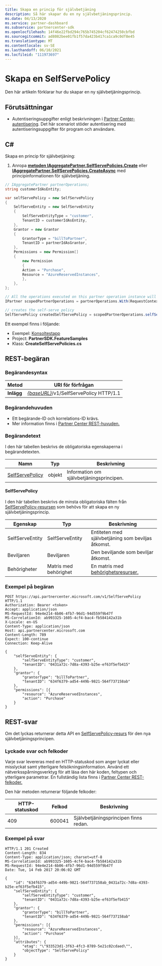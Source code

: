 ```yaml
---
title: Skapa en princip för självbetjäning
description: Så här skapar du en ny självbetjäningsprincip.
ms.date: 04/13/2020
ms.service: partner-dashboard
ms.subservice: partnercenter-sdk
ms.openlocfilehash: 14f46e22fbd294c765b745204cf62474250cbfbd
ms.sourcegitcommit: ad8082bee01fb1f57da423b417ca1ca9c0df8e45
ms.translationtype: MT
ms.contentlocale: sv-SE
ms.lasthandoff: 06/10/2021
ms.locfileid: "111973697"
---
```

# <a name="create-a-selfservepolicy"></a>Skapa en SelfServePolicy

Den här artikeln förklarar hur du skapar en ny självbetjäningsprincip.

## <a name="prerequisites"></a>Förutsättningar

- Autentiseringsuppgifter enligt beskrivningen i [Partner Center-autentisering](partner-center-authentication.md). Det här scenariot stöder autentisering med autentiseringsuppgifter för program och användare.

## <a name="c"></a>C\#

Skapa en princip för självbetjäning:

1. Anropa [**metoden IAggregatePartner.SelfServePolicies.Create**](/dotnet/api/microsoft.store.partnercenter.iselfservepoliciescollection.create) eller [**IAggregatePartner.SelfServePolicies.CreateAsync**](/dotnet/api/microsoft.store.partnercenter.iselfservepoliciescollection.createasync) med principinformationen för självbetjäning.

``` csharp
// IAggregatePartner partnerOperations;
string customerIdAsEntity;

var selfServePolicy = new SelfServePolicy
{
    SelfServeEntity = new SelfServeEntity
    {
        SelfServeEntityType = "customer",
        TenantID = customerIdAsEntity,
    },
    Grantor = new Grantor
    {
        GrantorType = "billToPartner",
        TenantID = partnerIdAsGrantor,
    },
    Permissions = new Permission[]
    {
        new Permission
        {
        Action = "Purchase",
        Resource = "AzureReservedInstances",
        },
    },
};

// All the operations executed on this partner operation instance will share the same correlation Id but will differ in request Id
IPartner scopedPartnerOperations = partnerOperations.With(RequestContextFactory.Instance.Create(Guid.NewGuid()));

// creates the self-serve policy
SelfServePolicy createdSelfServePolicy = scopedPartnerOperations.selfServePolicies.Create(selfServePolicy);
```

Ett exempel finns i följande:

- Exempel: [Konsoltestapp](console-test-app.md)
- Project: **PartnerSDK.FeatureSamples**
- Klass: **CreateSelfServePolicies.cs**


## <a name="rest-request"></a>REST-begäran

### <a name="request-syntax"></a>Begärandesyntax

| Metod   | URI för förfrågan                                                       |
|----------|-------------------------------------------------------------------|
| **Inlägg** | [*{baseURL}*](partner-center-rest-urls.md)/v1/SelfServePolicy HTTP/1.1 |

### <a name="request-headers"></a>Begärandehuvuden

- Ett begärande-ID och korrelations-ID krävs.
- Mer information finns i [Partner Center REST-huvuden.](headers.md)

### <a name="request-body"></a>Begärandetext

I den här tabellen beskrivs de obligatoriska egenskaperna i begärandetexten.

| Namn                              | Typ   | Beskrivning                                 |
|------------------------------------------------------------------|--------|---------------------------------------------|
| [SelfServePolicy](self-serve-policy-resources.md#selfservepolicy)| objekt | Information om självbetjäningsprincipen. |

#### <a name="selfservepolicy"></a>SelfServePolicy

I den här tabellen beskrivs de minsta obligatoriska fälten från [SelfServePolicy-resursen](self-serve-policy-resources.md#selfservepolicy) som behövs för att skapa en ny självbetjäningsprincip.

| Egenskap              | Typ             | Beskrivning                                                                                            |
|-----------------------|------------------|--------------------------------------------------------------------------------------------------------|
| SelfServeEntity       | SelfServeEntity  | Entiteten med självbetjäning som beviljas åtkomst.                                                     |
| Beviljaren               | Beviljaren          | Den beviljande som beviljar åtkomst.                                                                    |
| Behörigheter           | Matris med behörighet| En matris med [behörighetsresurser.](self-serve-policy-resources.md#permission)                                                                     |


### <a name="request-example"></a>Exempel på begäran

```http
POST https://api.partnercenter.microsoft.com/v1/SelfServePolicy HTTP/1.1
Authorization: Bearer <token>
Accept: application/json
MS-RequestId: 94e4e214-6b06-4fb7-96d1-94d559f9b47f
MS-CorrelationId: ab993325-1605-4cf4-bac4-fb584142a31b
X-Locale: en-US
Content-Type: application/json
Host: api.partnercenter.microsoft.com
Content-Length: 789
Expect: 100-continue
Connection: Keep-Alive

{
    "selfServeEntity": {
        "selfServeEntityType": "customer",
        "tenantID": "0431a72c-7d8a-4393-b25e-ef63f5efb415"
    },
    "grantor": {
        "grantorType": "billToPartner",
        "tenantID": "634f6379-ad54-449b-9821-564f737158ab"
    },
    "permissions": [{
        "resource": "AzureReservedInstances",
        "action": "Purchase"
    }
}
```

## <a name="rest-response"></a>REST-svar

Om det lyckas returnerar detta API en [SelfServePolicy-resurs](self-serve-policy-resources.md#selfservepolicy) för den nya självbetjäningsprincipen.

### <a name="response-success-and-error-codes"></a>Lyckade svar och felkoder

Varje svar levereras med en HTTP-statuskod som anger lyckat eller misslyckat samt ytterligare felsökningsinformation. Använd ett nätverksspårningsverktyg för att läsa den här koden, feltypen och ytterligare parametrar. En fullständig lista finns i [Partner Center REST-felkoder.](error-codes.md)

Den här metoden returnerar följande felkoder:

| HTTP-statuskod     | Felkod   | Beskrivning                                                                |
|----------------------|--------------|----------------------------------------------------------------------------|
| 409                  | 600041       | Självbetjäningsprincipen finns redan.                                                     |


### <a name="response-example"></a>Exempel på svar

```http
HTTP/1.1 201 Created
Content-Length: 834
Content-Type: application/json; charset=utf-8
MS-CorrelationId: ab993325-1605-4cf4-bac4-fb584142a31b
MS-RequestId: 94e4e214-6b06-4fb7-96d1-94d559f9b47f
Date: Tue, 14 Feb 2017 20:06:02 GMT

{
    "id": "634f6379-ad54-449b-9821-564f737158ab_0431a72c-7d8a-4393-b25e-ef63f5efb415",
    "selfServeEntity": {
        "selfServeEntityType": "customer",
        "tenantID": "0431a72c-7d8a-4393-b25e-ef63f5efb415"
    },
    "grantor": {
        "grantorType": "billToPartner",
        "tenantID": "634f6379-ad54-449b-9821-564f737158ab"
    },
    "permissions": [{
        "resource": "AzureReservedInstances",
        "action": "Purchase"
    }],
    "attributes": {
        "etag": "\"933523d1-3f63-4fc3-8789-5e21c02cdaed\"",
        "objectType": "SelfServePolicy"
    }
}
```
